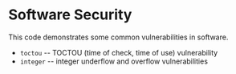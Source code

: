 # Software Security

This code demonstrates some common vulnerabilities in software.

- `toctou` -- TOCTOU (time of check, time of use) vulnerability
- `integer` -- integer underflow and overflow vulnerabilities
